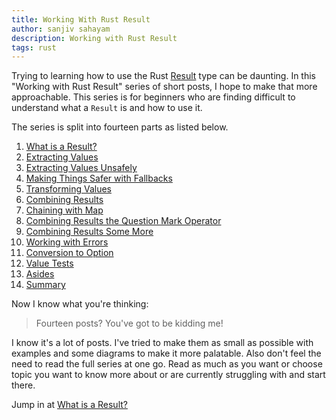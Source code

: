```yaml
---
title: Working With Rust Result
author: sanjiv sahayam
description: Working with Rust Result
tags: rust
---
```


Trying to learning how to use the Rust [Result](https://doc.rust-lang.org/std/result/enum.Result.html) type can be daunting. In this "Working with Rust Result" series of short posts, I hope to make that more approachable. This series is for beginners who are finding difficult to understand what a `Result` is and how to use it.

The series is split into fourteen parts as listed below.

1. [What is a Result?](2024-01-24-working-with-rust-result-part-1.html)
1. [Extracting Values](2024-01-24-working-with-rust-result-part-2.html)
1. [Extracting Values Unsafely](2024-01-24-working-with-rust-result-part-3.html)
1. [Making Things Safer with Fallbacks](2024-01-24-working-with-rust-result-part-4.html)
1. [Transforming Values](2024-01-24-working-with-rust-result-part-5.html)
1. [Combining Results](2024-01-24-working-with-rust-result-part-6.html)
1. [Chaining with Map](2024-01-24-working-with-rust-result-part-7.html)
1. [Combining Results the Question Mark Operator](2024-01-24-working-with-rust-result-part-8.html)
1. [Combining Results Some More](2024-01-24-working-with-rust-result-part-9.html)
1. [Working with Errors](2024-01-24-working-with-rust-result-part-10.html)
1. [Conversion to Option](2024-01-24-working-with-rust-result-part-11.html)
1. [Value Tests](2024-01-24-working-with-rust-result-part-12.html)
1. [Asides](2024-01-24-working-with-rust-result-part-13.html)
1. [Summary](2024-01-24-working-with-rust-result-part-14.html)

Now I know what you're thinking:

> Fourteen posts? You've got to be kidding me!

I know it's a lot of posts. I've tried to make them as small as possible with examples and some diagrams to make it more palatable. Also don't feel the need to read the full series at one go. Read as much as you want or choose topic you want to know more about or are currently struggling with and start there.


Jump in at [What is a Result?](2024-01-24-working-with-rust-result-part-1.html)
